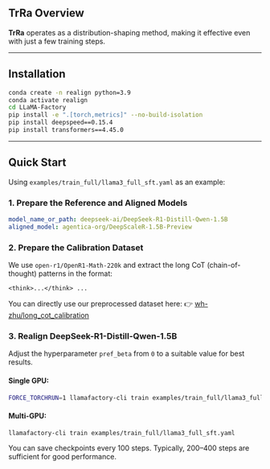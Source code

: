 
## TrRa Overview

**TrRa** operates as a distribution-shaping method, making it effective even with just a few training steps.

---

## Installation

```bash
conda create -n realign python=3.9
conda activate realign
cd LLaMA-Factory
pip install -e ".[torch,metrics]" --no-build-isolation
pip install deepspeed==0.15.4
pip install transformers==4.45.0
```

---

## Quick Start

Using `examples/train_full/llama3_full_sft.yaml` as an example:

### 1. Prepare the Reference and Aligned Models

```yaml
model_name_or_path: deepseek-ai/DeepSeek-R1-Distill-Qwen-1.5B
aligned_model: agentica-org/DeepScaleR-1.5B-Preview
```

### 2. Prepare the Calibration Dataset

We use `open-r1/OpenR1-Math-220k` and extract the long CoT (chain-of-thought) patterns in the format:

```
<think>...</think> ...
```

You can directly use our preprocessed dataset here:
👉 [wh-zhu/long\_cot\_calibration](https://huggingface.co/datasets/wh-zhu/long_cot_calibration)

### 3. Realign DeepSeek-R1-Distill-Qwen-1.5B

Adjust the hyperparameter `pref_beta` from `0` to a suitable value for best results.

#### Single GPU:

```bash
FORCE_TORCHRUN=1 llamafactory-cli train examples/train_full/llama3_full_sft.yaml
```

#### Multi-GPU:

```bash
llamafactory-cli train examples/train_full/llama3_full_sft.yaml
```

You can save checkpoints every 100 steps. Typically, 200–400 steps are sufficient for good performance.
